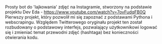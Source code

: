 Prosty bot do 'lajkowania' zdjęć na Instagramie, stworzony na podstawie projektu Dev Eda - https://www.youtube.com/watch?v=7ovFudqFB0Q
Pierwszy projekt, który pozwolił mi się zapoznać z podstawami Pythona i webscrapingu.
Względem Twitterowego oryginału projekt ten został rozbudowany o podstawowy interfejs, pozwalający użytkownikowi logować się i zmieniać temat przewodni zdjęć (hashtaga) bez konieczności otwierania kodu.